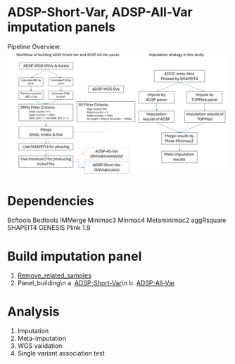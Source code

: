 # ADSP-Short-Var, ADSP-All-Var imputation panels

Pipeline Overview:
![alt text](https://github.com/plCas/SNP-SV-imputation-panel-building-pipeline/blob/142da040b92ab406bae589d64935c3663519cba9/Images/ADSP-Short_All-Var_panel_Workflow.png)

# Dependencies
Bcftools
Bedtools
IMMerge
Minimac3
Minmac4
Metaminimac2
aggRsquare
SHAPEIT4
GENESIS
Plink 1.9

# Build imputation panel
  1.	[Remove_related_samples](https://github.com/plCas/SNP-SV-imputation-panel-building-pipeline/tree/f1f555d145959f1ec4505cc48e1cb0e5fd262614/remove_related_samples)
  2.	Panel_building\n
      a.	[ADSP-Short-Var](https://github.com/plCas/SNP-SV-imputation-panel-building-pipeline/tree/4e8553b194b417d1f173e7e1e237cd93618ed9d0/panel_building/ADSP-Short-Var)\n
    	b.	[ADSP-All-Var](https://github.com/plCas/SNP-SV-imputation-panel-building-pipeline/tree/4e8553b194b417d1f173e7e1e237cd93618ed9d0/panel_building/ADSP-All-Var)

# Analysis
  1.	Imputation
  2.	Meta-imputation
  3.	WGS validation
  4.	Single variant association test
